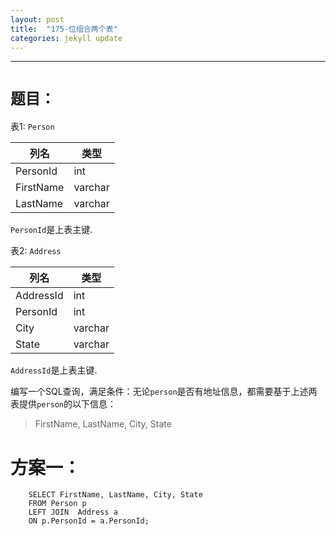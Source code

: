 ```yaml
---
layout: post
title:  "175-位组合两个表"
categories: jekyll update
---
```

_______________________________________________________________________________
# `题目：`

表1: `Person`

| 列名         | 类型    |
|-------------|---------|
| PersonId    | int     |
| FirstName   | varchar |
| LastName    | varchar |

`PersonId`是上表主键.

表2: `Address`

| 列名         | 类型    |
|-------------|---------|
| AddressId   | int     |
| PersonId    | int     |
| City        | varchar |
| State       | varchar |

`AddressId`是上表主键.
 

编写一个SQL查询，满足条件：无论`person`是否有地址信息，都需要基于上述两表提供`person`的以下信息：
> FirstName, LastName, City, State

# 方案一：

        SELECT FirstName, LastName, City, State
        FROM Person p
        LEFT JOIN  Address a
        ON p.PersonId = a.PersonId;
